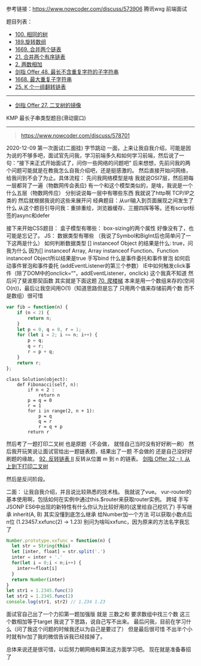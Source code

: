 参考链接：https://www.nowcoder.com/discuss/573906 腾讯wxg 前端面试


题目列表：

- [100. 相同的树](https://leetcode-cn.com/problems/same-tree/)
- [189.旋转数组](https://leetcode-cn.com/problems/rotate-array/)
- [1669. 合并两个链表](https://leetcode-cn.com/problems/merge-in-between-linked-lists/)
- [21. 合并两个有序链表](https://leetcode-cn.com/problems/merge-two-sorted-lists/)
- [2. 两数相加](https://leetcode-cn.com/problems/add-two-numbers/)
- [剑指 Offer 48. 最长不含重复字符的子字符串](https://leetcode-cn.com/problems/zui-chang-bu-han-zhong-fu-zi-fu-de-zi-zi-fu-chuan-lcof/)
- [1668. 最大重复子字符串](https://leetcode-cn.com/problems/maximum-repeating-substring/)
- [25. K 个一组翻转链表](https://leetcode-cn.com/problems/reverse-nodes-in-k-group/)

----
- [剑指 Offer 27. 二叉树的镜像](https://leetcode-cn.com/problems/er-cha-shu-de-jing-xiang-lcof/)

KMP 最长子串类型题目(滑动窗口)


----

> https://www.nowcoder.com/discuss/578701

2020-12-09 第一次面试(二面挂)
字节跳动
一面，上来让我自我介绍，可能是因为说的不够多吧，面试官先问我，学习前端多久和如何学习前端，然后说了一句：“接下来正式开始面试了，问你一些网络的问题吧”
后来想想，先前问我的两个问题可能就是在教我怎么自我介绍吧，还是挺感激的。
然后直接开始问网络，给我问到不会了为止。具体流程：
先问我网络模型是啥 我就说OSI7层，然后把每一层都背了一遍（物数网传会表应)
有一个和这个模型类似的，是啥，我说是一个什么五层（物数网传应）
分别说说每一层中有哪些东西
  我就说了http啊 TCP/IP之类的 然后就根据我说的这些来展开问
经典题目：从url输入到页面展现之间发生了什么
从这个题目引导问我：重排重绘，浏览器缓存、三握四挥等等。还有script标签的async和defer

接下来开始CSS题目：
盒子模型有哪些：
  box-sizing的两个属性
  好像没有了，也可能是忘记了。
JS：
数据类型有哪些 （我说了Symbol和BigInt后也简单问了一下这两是什么）
如何判断数据类型
[] instanceof Object 的结果是什么:
true，问我为什么 因为[] instanceof Array, Array instanceof Function、Function instanceof Object所以结果是true
手写bind
什么是事件委托和事件冒泡
如何启动事件冒泡和事件委托 (addEventListener的第三个参数）
IE中如何触发click事件（除了DOM中的onclick=“”，addEventListener，onclick) 这个我真不知道
然后问了斐波那契函数 
其实就是下面这题
[70. 爬楼梯](https://leetcode-cn.com/problems/climbing-stairs/) 
本来是用一个数组来存的(空间O(n))，最后让我空间用O(1)（知道思路但是忘了 只用两个值来存储前两个数 而不是数组）很可惜
```js
var fib = function(n) {
    if (n < 2) {
        return n;
    }
    let p = 0, q = 0, r = 1;
    for (let i = 2; i <= n; i++) {
        p = q;
        q = r;
        r = p + q;
    }
    return r;
};
```

```python3
class Solution(object):
    def Fibonacci(self, n):
        if n < 2 :
            return n
        p = q = 0
        r = 1
        for i in range(2, n + 1):
            p = q
            q = r
            r = q + p
        return r
```



然后考了一题打印二叉树 也是原题（不会做， 就怪自己当时没有好好刷一刷）
然后我开玩笑说让面试官给出一题链表题，结果出了一题 不会做的 还是自己没好好刷题的缘故。
[92. 反转链表 II](https://leetcode-cn.com/problems/reverse-linked-list-ii/) 反转从位置 m 到 n 的链表。
[剑指 Offer 32 - I. 从上到下打印二叉树](https://leetcode-cn.com/problems/cong-shang-dao-xia-da-yin-er-cha-shu-lcof/)

然后是反问阶段。


二面：
让我自我介绍，并且说比较熟悉的技术栈。
我就说了vue。
vur-router的基本使用啊，包括如何在实例中通过this.$router来获取router实例。
跨域 手写JSONP
ES6中出现的新特性有什么你认为比较好用的(这里给自己挖坑了)
手写继承 inherit(A, B) 其实没懂到底怎么继承
给Number加一个方法 可以获取小数点后n位 (1.23457.xxfunc(2) -> 1.23) 
别问为啥叫xxfunc，因为原来的方法名字我忘了
```js
Number.prototype.xxfunc = function(n) {
  let str = String(this)
  let [inter, float] = str.split('.')
  inter = inter + '.'
  for(let i = 0;i < n;i++) {
    inter+=float[i]
  }
  return Number(inter)
}
let str1 = 1.2345.func(3)
let str2 = 1.2345.func(2)
console.log(str1, str2) // 1.234 1.23
```
面试官自己出了一个力扣第一题加强版 就是 三数之和 要求数组中找三个数 这三个数相加等于target 我说了下思路，说自己写不出来。
最后问我，目前在学习什么（问了我这个问题的时候我还以为自己是要过了）
但是最后很可惜 不出半个小时就有hr加了我的微信告诉我已经挂掉了。

总体来说还是很可惜，以后努力朝网络和算法这方面学习吧。
现在就是准备春招了